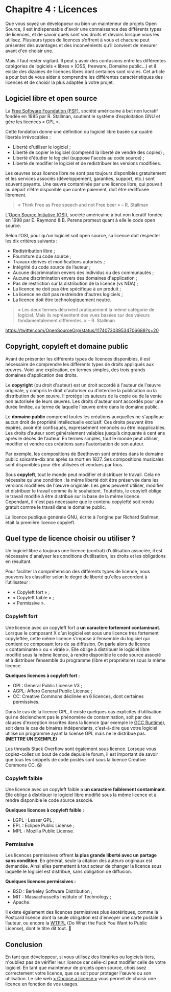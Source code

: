 
# Chapitre 4 : Licences

Que vous soyez un développeur ou bien un mainteneur de projets Open Source, il est indispensable d'avoir une connaissance des différents types de licences, et de savoir quels sont vos droits et devoirs lorsque vous les utilisez. Plusieurs types de licences s’offrent à vous et chacune peut présenter des avantages et des inconvénients qu’il convient de mesurer avant d'en choisir une.

Mais il faut rester vigilant. Il peut y avoir des confusions entre les différentes catégories de logiciels « libres » (OSS, freeware, Domaine public…) et il existe des dizaines de licences libres dont certaines sont virales. Cet article a pour but de vous aider à comprendre les différentes caractéristiques des licences et de choisir la plus adaptée à votre projet.

## Logiciel libre et open source

La [Free Software Foundation (FSF)](www.fsf.org), société américaine à but non lucratif fondée en 1985 par R. Stallman, soutient le système d’exploitation GNU et gère les licences « GPL ».

Cette fondation donne une définition du logiciel libre basée sur quatre libertés irrévocables :

- Liberté d'utiliser le logiciel ;
- Liberté de copier le logiciel (comprend la liberté de vendre des copies) ;
- Liberté d'étudier le logiciel (suppose l'accès au code source) ;
- Liberté de modifier le logiciel et de redistribuer les versions modifiées.

Les œuvres sous licence libre ne sont pas toujours disponibles gratuitement et les services associés (développement, garanties, support, etc.) sont souvent payants. Une œuvre contaminée par une licence libre, qui pouvait au départ n’être disponible que contre paiement, doit être rediffusée librement.

> « Think Free as Free speech and not Free beer »
> – R. Stallman

L'[Open Source Initiative (OSI)](http://opensource.org/), société américaine à but non lucratif fondée en 1998 par E. Raymond & B. Perens promeut quant à elle le code open source.

Selon l’OSI, pour qu’un logiciel soit open source, sa licence doit respecter les dix critères suivants :

- Redistribution libre ;
- Fourniture du code source ;
- Travaux dérivés et modifications autorisés ;
- Intégrité du code source de l’auteur ;
- Aucune discrimination envers des individus ou des communautés ;
- Aucune discrimination envers des domaines d'application ;
- Pas de restriction sur la distribution de la licence (vs NDA) ;
- La licence ne doit pas être spécifique à un produit ;
- La licence ne doit pas restreindre d'autres logiciels ;
- La licence doit être technologiquement neutre.

> « Les deux termes décrivent pratiquement la même catégorie de logiciel. Mais ils représentent des vues basées sur des valeurs fondamentalement différentes. »
> – R. Stallman

https://twitter.com/OpenSourceOrg/status/1174073039534706688?s=20

## Copyright, copyleft et domaine public

Avant de présenter les différents types de licences disponibles, il est nécessaire de comprendre les différents types de droits appliqués aux œuvres. Voici une explication, en termes simples, des trois grands domaines d'application des droits.

Le **copyright** (ou droit d'auteur) est un droit accordé à l'auteur de l'œuvre originale, y compris le droit d'autoriser ou d'interdire la publication ou la distribution de son œuvre. Il protège les auteurs de la copie ou de la vente non autorisée de leurs œuvres. Les droits d'auteur sont accordés pour une durée limitée, au terme de laquelle l'œuvre entre dans le domaine public.

Le **domaine public** comprend toutes les créations auxquelles ne s'applique aucun droit de propriété intellectuelle exclusif. Ces droits peuvent être expirés, avoir été confisqués, expressément renoncés ou être inapplicables. Les droits d’auteur sont généralement valables jusqu’à cinquante à cent ans après le décès de l’auteur. En termes simples, tout le monde peut utiliser, modifier et vendre ces créations sans l'autorisation de son auteur.

Par exemple, les compositions de Beethoven sont entrées dans le domaine public soixante-dix ans après sa mort en 1827. Ses compositions musicales sont disponibles pour être utilisées et vendues par tous.

Sous **copyleft**, tout le monde peut modifier et distribuer le travail. Cela ne nécessite qu'une condition : la même liberté doit être préservée dans les versions modifiées de l'œuvre originale. Les gens peuvent utiliser, modifier et distribuer le travail comme ils le souhaitent. Toutefois, le copyleft oblige le travail modifié à être distribué sur la base de la même licence. Cependant, il n'est pas nécessaire que le contenu copylefté soit rendu gratuit comme le travail dans le domaine public.

La licence publique générale GNU, écrite à l'origine par Richard Stallman, était la première licence copyleft.

## Quel type de licence choisir ou utiliser ?

Un logiciel libre a toujours une licence (contrat) d’utilisation associée, il est nécessaire d'analyser les conditions d’utilisation, les droits et les obligations en résultant.

Pour faciliter la compréhension des différents types de licence, nous pouvons les classifier selon le degré de liberté qu'elles accordent à l’utilisateur :

- « Copyleft fort » ;
- « Copyleft faible » ;
- « Permissive ».

### Copyleft fort

Une licence avec un copyleft fort a **un caractère fortement contaminant**. Lorsque le composant X d’un logiciel est sous une licence très fortement copyleftée, cette même licence  s’impose à l’ensemble du logiciel qui contient ce composant lors de sa diffusion. On parle alors de licence « contaminante » ou « virale ». Elle oblige à distribuer le logiciel libre modifié sous la même licence, à rendre disponible le code source associé et à distribuer l’ensemble du programme (libre et propriétaire) sous la même licence.

**Quelques licences à copyleft fort :**

- GPL: General Public License V3 ;
- AGPL: Affero General Public License ;
- CC: Creative Commons déclinée en 6 licences, dont certaines permissives.

Dans le cas de la licence GPL, il existe quelques cas explicites d’utilisation qui ne déclenchent pas le phénomène de contamination, soit par des clauses d'exception inscrites dans la licence (par exemple le [GCC Runtime](https://gcc.gnu.org/onlinedocs/libstdc++/manual/license.html)), soit dans le cas de binaires indépendants, c'est-à-dire que votre logiciel utilise un programme ayant la license GPL mais ne le distribue pas. **(METTRE UN EXEMPLE)**

Les threads Stack Overflow sont également sous licence. Lorsque vous copiez-collez un bout de code depuis le forum, il est important de savoir que tous les snippets de code postés sont sous la licence Creative Commons CC. 😱

### Copyleft faible

Une licence avec un copyleft faible a **un caractère faiblement contaminant**. Elle oblige à distribuer le logiciel libre modifié sous la même licence et à rendre disponible le code source associé.

**Quelques licences à copyleft faible :**

- LGPL : Lesser GPL ;
- EPL : Eclipse Public License ;
- MPL : Mozilla Public License.

### Permissive

Les licences permissives offrent **la plus grande liberté avec un partage sans condition**. En général, seule la citation des auteurs originaux est demandée. Ainsi elles permettent à tout acteur de changer la licence sous laquelle le logiciel est distribué, sans obligation de diffusion.

**Quelques licences permissives :**

- BSD : Berkeley Software Distribution ;
- MIT : Massachussetts Institute of Technology ;
- Apache.

Il existe également des licences permissives plus ésotériques, comme la Postcard licence dont la seule obligation est d'envoyer une carte postale à l’auteur, ou encore la [WTFPL](http://www.wtfpl.net/) (Do What the Fuck You Want to Public License), dont le titre dit tout. 🙂

## Conclusion

En tant que développeur, si vous utilisez des librairies ou logiciels tiers, n'oubliez pas de vérifier leur licence car celle-ci peut modifier celle de votre logiciel. En tant que mainteneur de projets open source, choisissez correctement votre licence, que ce soit pour protéger l'œuvre ou son utilisation. Le site web [« Choose a license »]( https://choosealicense.com/) vous permet de choisir une licence en fonction de vos usages.
